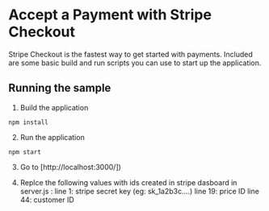 # Accept a Payment with Stripe Checkout

Stripe Checkout is the fastest way to get started with payments. Included are some basic build and run scripts you can use to start up the application.

## Running the sample

1. Build the application

~~~
npm install
~~~

2. Run the application

~~~
npm start
~~~

3. Go to [http://localhost:3000/])

4. Replce the following values with ids created in stripe dasboard in server.js :
    line 1:  stripe secret key (eg: sk_1a2b3c....)
    line 19: price ID
    line 44: customer ID

